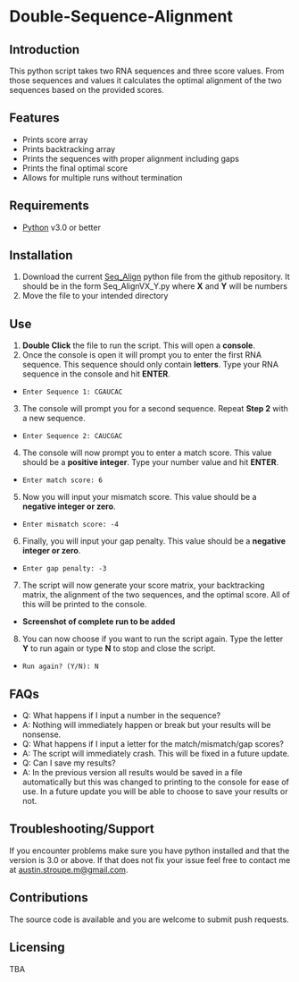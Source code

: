 # Double-Sequence-Alignment
## Introduction
This python script takes two RNA sequences and three score values. From those sequences and values it calculates the optimal alignment of the two sequences based on the provided scores. 
## Features
- Prints score array
- Prints backtracking array
- Prints the sequences with proper alignment including gaps
- Prints the final optimal score
- Allows for multiple runs without termination
## Requirements
- [Python](https://www.python.org/downloads/) v3.0 or better
## Installation
1. Download the current [Seq_Align](https://github.com/Austin-Stroupe-M/Double-Sequence-Alignment) python file from the github repository. It should be in the form Seq_AlignVX_Y.py where **X** and **Y** will be numbers
2. Move the file to your intended directory
## Use
1. **Double Click** the file to run the script. This will open a **console**.
2. Once the console is open it will prompt you to enter the first RNA sequence. This sequence should only contain **letters**. Type your RNA sequence in the console and hit **ENTER**.
-  `Enter Sequence 1: CGAUCAC`
3. The console will prompt you for a second sequence. Repeat **Step 2** with a new sequence. 
- `Enter Sequence 2: CAUCGAC`
4. The console will now prompt you to enter a match score. This value should be a **positive integer**. Type your number value and hit **ENTER**.
- `Enter match score: 6`
5. Now you will input your mismatch score. This value should be a **negative integer or zero**. 
- `Enter mismatch score: -4`
6. Finally, you will input your gap penalty. This value should be a **negative integer or zero**. 
- `Enter gap penalty: -3`
7. The script will now generate your score matrix, your backtracking matrix, the alignment of the two sequences, and the optimal score. All of this will be printed to the console.
- **Screenshot of complete run to be added**
8. You can now choose if you want to run the script again. Type the letter **Y** to run again or type **N** to stop and close the script.
- `Run again? (Y/N): N`
## FAQs
- Q: What happens if I input a number in the sequence?
- A: Nothing will immediately happen or break but your results will be nonsense.
- Q: What happens if I input a letter for the match/mismatch/gap scores?
- A: The script will immediately crash. This will be fixed in a future update.
- Q: Can I save my results?
- A: In the previous version all results would be saved in a file automatically but this was changed to printing to the console for ease of use. In a future update you will be able to choose to save your results or not.
## Troubleshooting/Support
If you encounter problems make sure you have python installed and that the version is 3.0 or above. If that does not fix your issue feel free to contact me at [austin.stroupe.m@gmail.com](austin.stroupe.m@gmail.com).
## Contributions
The source code is available and you are welcome to submit push requests.
## Licensing
 TBA
